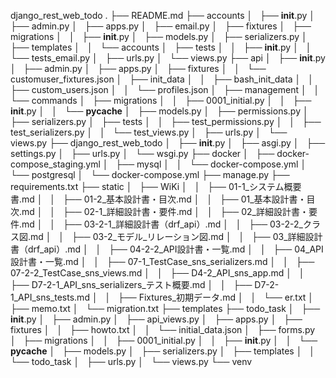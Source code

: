 django_rest_web_todo
.
├── README.md
├── accounts
│   ├── __init__.py
│   ├── admin.py
│   ├── apps.py
│   ├── email.py
│   ├── fixtures
│   ├── migrations
│   │   ├── __init__.py
│   ├── models.py
│   ├── serializers.py
│   ├── templates
│   │   └── accounts
│   ├── tests
│   │   ├── __init__.py
│   │   └── tests_email.py
│   ├── urls.py
│   └── views.py
├── api
│   ├── __init__.py
│   ├── admin.py
│   ├── apps.py
│   ├── fixtures
│   │   └── customuser_fixtures.json
│   ├── init_data
│   │   ├── bash_init_data
│   │   ├── custom_users.json
│   │   └── profiles.json
│   ├── management
│   │   └── commands
│   ├── migrations
│   │   ├── 0001_initial.py
│   │   ├── __init__.py
│   │   └── __pycache__
│   ├── models.py
│   ├── permissions.py
│   ├── serializers.py
│   ├── tests
│   │   ├── test_permissions.py
│   │   ├── test_serializers.py
│   │   └── test_views.py
│   ├── urls.py
│   └── views.py
├── django_rest_web_todo
│   ├── __init__.py
│   ├── asgi.py
│   ├── settings.py
│   ├── urls.py
│   └── wsgi.py
├── docker
│   ├── docker-compose_staging.yml
│   ├── mysql
│   │   └── docker-compose.yml
│   └── postgresql
│       └── docker-compose.yml
├── manage.py
├── requirements.txt
├── static
│   ├── WiKi
│   │   ├── 01-1_システム概要書.md
│   │   ├── 01-2_基本設計書・目次.md
│   │   ├── 01_基本設計書・目次.md
│   │   ├── 02-1_詳細設計書・要件.md
│   │   ├── 02_詳細設計書・要件.md
│   │   ├── 03-2-1_詳細設計書（drf_api）.md
│   │   ├── 03-2-2_クラス図.md
│   │   ├── 03-2_モデル_リレーション図.md
│   │   ├── 03_詳細設計書（drf_api）.md
│   │   ├── 04-2-2_API設計書・一覧.md
│   │   ├── 04_API設計書・一覧.md
│   │   ├── 07-1_TestCase_sns_serializers.md
│   │   ├── 07-2-2_TestCase_sns_views.md
│   │   ├── D4-2_API_sns_app.md
│   │   ├── D7-2-1_API_sns_serializers_テスト概要.md
│   │   ├── D7-2-1_API_sns_tests.md
│   │   ├── Fixtures_初期データ.md
│   │   └── er.txt
│   ├── memo.txt
│   └── migration.txt
├── templates
├── todo_task
│   ├── __init__.py
│   ├── admin.py
│   ├── api_views.py
│   ├── apps.py
│   ├── fixtures
│   │   ├── howto.txt
│   │   └── initial_data.json
│   ├── forms.py
│   ├── migrations
│   │   ├── 0001_initial.py
│   │   ├── __init__.py
│   │   └── __pycache__
│   ├── models.py
│   ├── serializers.py
│   ├── templates
│   │   └── todo_task
│   ├── urls.py
│   └── views.py
└── venv
